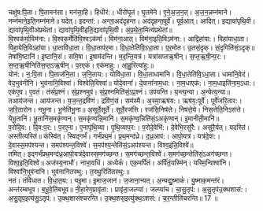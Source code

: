

  
चक्षु॑ष:पि॒ता। पि॒तामन॑सा। मन॑सा॒हि। हिधीर॑:। धीरो॑घृ॒तं। घृ॒तमे॑ने। ए॒ने॒अ॒ज॒न॒त्। अ॒ज॒न॒न्नम्न॑माने। नम्न॑माने॒इति॒नम्न॑माने॥ यदेत्। इदन्ता॑:। अन्ता॒अद॑दृहन्त। अद॑दृहन्त॒पूर्वे॑। पूर्व॒आत्। आदित्। इद्यावा॑पृथि॒वी। द्यावा॑पृथि॒वीअ॑प्रथेतां। द्यावा॑पृथि॒वीइति॒द्यावा॑पृथि॒वी। अ॒प्र॒थे॒ता॒मित्य॑प्रथेतां॥  
वि॒श्वक॑र्मा॒विम॑ना:। वि॒श्वक॒र्मेति॑वि॒श्वऽक॑र्मा। विम॑ना॒आत्। विम॑ना॒इति॒विऽम॑ना:। आद्विहा॑या:। विहा॑याधा॒ता। विहा॒येति॒विऽहा॑या। धा॒तावि॑धा॒ता। वि॒धा॒ताप॑र॒मा। वि॒धा॒तेति॑वि॒ऽधा॒ता। प॒र॒मोत। उ॒तसं॒दृक्। सं॒दृगिति॑सं॒ऽदृक्॥ तेषा॑मि॒ष्टानि॑। इ॒ष्टानि॒सं। समि॒षा। इ॒षाम॑दन्ति। म॒द॒न्ति॒यत्र॑। यत्रा॑सप्तऋ॒षीन्। स॒प्त॒ऋ॒षी॒न्प॒र:। स॒प्त॒ऋ॒षीनिति॑स॒प्त॒ऽऋ॒षीन्। प॒रएकं॑। एक॑माहु:। आ॒हु॒रित्या॑हु:॥  
योन॑:। न॒:पि॒ता। पि॒ताज॑नि॒ता। ज॒नि॒ताय:। योवि॑धा॒ता। वि॒धा॒ताधामा॑नि। वि॒धा॒तेति॑वि॒ऽधा॒ता। धामा॑नि॒वेद॑। वेद॒भुव॑नीनि। भुव॑नानि॒विश्वा॑। विश्वेति॒विश्वा॑॥ योदे॒वानां॑। दे॒वानां॑नाम॒धा:। ना॒म॒धाएक॑:। ना॒म॒धाइति॑ना॒म॒ऽधा:। एक॑ए॒व। ए॒वतं। तंसं॑प्र॒श्नं। सं॒प्र॒श्नमुप॑। सं॒प्र॒श्नमिति॑सं॒ऽप्र॒श्नं। उप॑यन्ति। य॒न्त्य॒न्या। अ॒न्येत्य॒न्या॥  
तआय॑जन्त। आय॑जन्त। य॒ज॒न्त॒द्रवि॑णं। द्रवि॑णं॒सं। सम॑स्मै। अ॒स्मा॒ऋष॑य:। ऋष॑य॒:पूर्वे॑। पूर्वे॑जरि॒तार:। ज॒रि॒तारोन। नभू॒ना। भू॒नेति॑भू॒ना॥ अ॒सूर्ते॒सूर्ते॑। सूर्ते॒रज॑सि। रज॑सि॒निष॑त्ते। निष॑त्ते॒ये। निस॒त्तेति॒निऽस॑त्ते। येभू॒तानि॑। भू॒तानि॑स॒मकृ॑ण्वन्। स॒मकृ॑ण्वन्नि॒मानि॑। स॒मकृ॑ण्व॒न्निति॑सं॒ऽअकृ॑ण्वन्। इ॒मानीती॒मानि॑॥  
प॒रोदि॒व:। दि॒व:प॒र:। प॒रए॒ना। ए॒नापृ॑थि॒व्या। पृ॒थि॒व्याप॒र:। प॒रोदे॒वेभि॑:। दे॒वेभि॒रसु॑रै:। असु॑रै॒र्यत्। यदस्ति॑। अस्तीत्यस्ति॑॥ कंस्वि॑त्। स्विद्गर्भं॑। गर्भं॑प्रथ॒मं। प्र॒थ॒मन्द॑ध्रे। द॒ध्र॒आप॑:। आपो॒यत्र॑। यत्र॑दे॒वा:। दे॒वास्स॒मप॑श्यन्त। समप॑श्यन्त॒विश्वे॑। स॒मप॑श्य॒न्तेति॑सं॒ऽअप॑श्यन्त। विश्व॒इति॒विश्वे॑॥  
तमित्। इद्गर्भं॑प्रथ॒मन्द॑ध्र॒आपो॒यत्र॑दे॒वास्स॒मग॑च्छन्त। स॒मग॑च्छन्त॒विश्वे॑। स॒मग॑च्छ॒न्तेति॑सं॒ऽअग॑च्छन्त। विश्व॒इति॒विश्वे॑॥ अज॑स्य॒नाभौ॑। नाभा॒वधि॑। अध्येकं॑। एक॒मर्पि॑तं। अर्पि॑तं॒यस्मि॑न्। यस्मि॒न्विश्वा॑नि। विश्वा॑नि॒भुव॑नानि। भुव॑नानितस्थु:। त॒स्थु॒रिति॑तस्थु:॥  
नतं। तंवि॑धात। वि॒धा॒त॒य:। यइ॒मा। इ॒माज॒जान॑। ज॒जाना॒न्यत्। अ॒न्यद्यु॒ष्माकं॑। यु॒ष्माक॒मन्त॑रं। अन्त॑रम्बभूव। ब॒भू॒वे॒ति॑बभूव॥ नी॒हा॒रेण॒प्रावृ॑ता:। प्रावृ॑ता॒जल्प्या॑। जल्प्या॑च। चा॒सु॒तृप॑:। अ॒सु॒तृप॑उ॒क्थशास॑:। अ॒सु॒तृप॒इत्य॑सु॒ऽतृप॑:। उ॒क्थ॒शास॑श्चरन्ति। उ॒क्थ॒शस॒इत्यु॑क्थ॒ऽशस॑:। च॒र॒न्तीति॑चरन्ति॥ 17 ॥  
